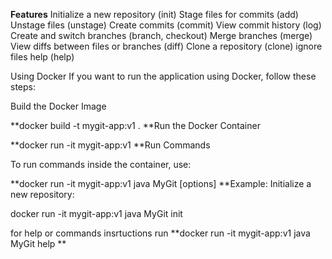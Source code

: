 **Features**
Initialize a new repository (init)
Stage files for commits (add)
Unstage files (unstage)
Create commits (commit)
View commit history (log)
Create and switch branches (branch, checkout)
Merge branches (merge)
View diffs between files or branches (diff)
Clone a repository (clone)
ignore files 
help (help)


 Using Docker
If you want to run the application using Docker, follow these steps:

Build the Docker Image


**docker build -t mygit-app:v1 .
**Run the Docker Container


**docker run -it mygit-app:v1
**Run Commands

To run commands inside the container, use:


**docker run -it mygit-app:v1 java MyGit <command> [options]
**Example: Initialize a new repository:


docker run -it mygit-app:v1 java MyGit init

for help or commands insrtuctions run 
**docker run -it mygit-app:v1 java MyGit help
**



